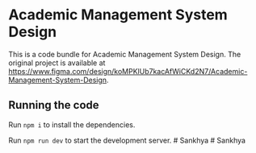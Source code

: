 
  # Academic Management System Design

  This is a code bundle for Academic Management System Design. The original project is available at https://www.figma.com/design/koMPKlUb7kacAfWiCKd2N7/Academic-Management-System-Design.

  ## Running the code

  Run `npm i` to install the dependencies.

  Run `npm run dev` to start the development server.
  #   S a n k h y a  
 #   S a n k h y a  
 